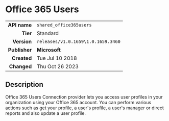 # Office 365 Users
| | |
|-:|-|
|**API name**|`shared_office365users`|
|**Tier**|Standard|
|**Version**|`releases/v1.0.1659\1.0.1659.3460`|
|**Publisher**|**Microsoft**|
|**Created**|Tue Jul 10 2018|
|**Changed**|Thu Oct 26 2023|

## Description
Office 365 Users Connection provider lets you access user profiles in your organization using your Office 365 account. You can perform various actions such as get your profile, a user's profile, a user's manager or direct reports and also update a user profile.

